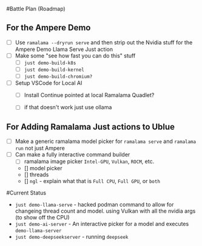 #Battle Plan (Roadmap)

## For the Ampere Demo
- [ ] Use `ramalama --dryrun serve` and then strip out the Nvidia stuff for the Ampere Demo Llama Serve Just action
- [ ] Make some "see how fast you can do this" stuff    
    - [ ] `just demo-build-k8s` 
    - [ ] `just demo-build-kernel`
    - [ ] `just demo-build-chromium?`
- [ ] Setup VSCode for Local AI
    - [ ] Install Continue pointed at local Ramalama Quadlet?
    - [ ] if that doesn't work just use ollama


## For Adding Ramalama Just actions to Ublue
- [ ] Make a generic ramalama model picker for `ramalama serve` and `ramalama run` not just Ampere 
- [ ] Can make a fully interactive command builder
    - [ ] ramalama image picker `Intel-GPU`, `Vulkan`, `ROCM`, etc.
    - [] model picker
    - [] threads
    - [] `ngl` - explain what that is `Full CPU`, `Full GPU`, or `both`



#Current Status

- `just demo-llama-serve` - hacked podman command to allow for changeing thread count and model. using Vulkan with all the nvidia args  (to show off the CPU)
- `just demo-ai-server` - An interactive picker for a model and executes `demo-llama-server`
- `just demo-deepseekserver` - running `deepseek`
